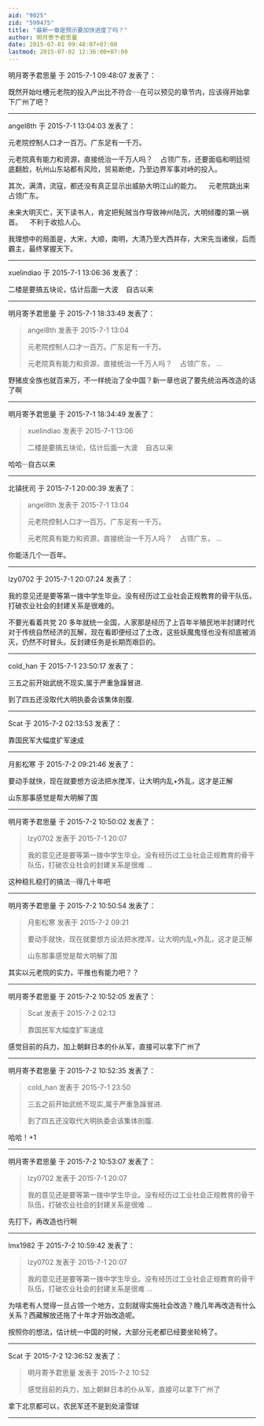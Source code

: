 ```yaml
---
aid: "9025"
zid: "599475"
title: "最新一章是预示要加快进度了吗？"
author: 明月寄予君思量
date: 2015-07-01 09:48:07+07:00
lastmod: 2015-07-02 12:36:00+07:00
---
```


明月寄予君思量 于 2015-7-1 09:48:07 发表了：

既然开始吐槽元老院的投入产出比不符合····在可以预见的章节内，应该得开始拿下广州了吧？

---

angel8th 于 2015-7-1 13:04:03 发表了：

元老院控制人口才一百万。广东足有一千万。

元老院真有能力和资源，直接统治一千万人吗？    占领广东，还要面临和明廷彻底翻脸，杭州山东站都有风险，贸易断绝，乃至边界军事对峙的投入。

其次，满清，流寇，都还没有真正显示出威胁大明江山的能力。    元老院跳出来占领广东。

未来大明灭亡，天下读书人，肯定把髡贼当作导致神州陆沉，大明倾覆的第一祸首。    不利于收拾人心。

我理想中的局面是，大宋，大顺，南明，大清乃至大西并存，大宋先当诸侯，后而霸主，最终掌握天下。

---

xuelindiao 于 2015-7-1 13:06:36 发表了：

二楼是要搞五块论，估计后面一大波    自古以来

---

明月寄予君思量 于 2015-7-1 18:33:49 发表了：

> angel8th 发表于 2015-7-1 13:04
>
> 元老院控制人口才一百万。广东足有一千万。
>
> 元老院真有能力和资源，直接统治一千万人吗？    占领广东， ...

野猪皮全族也就百来万，不一样统治了全中国？新一章也说了要先统治再改造的话了啊

---

明月寄予君思量 于 2015-7-1 18:34:49 发表了：

> xuelindiao 发表于 2015-7-1 13:06
>
> 二楼是要搞五块论，估计后面一大波    自古以来

哈哈···自古以来

---

北镇抚司 于 2015-7-1 20:00:39 发表了：

> angel8th 发表于 2015-7-1 13:04
>
> 元老院控制人口才一百万。广东足有一千万。
>
> 元老院真有能力和资源，直接统治一千万人吗？    占领广东， ...

你能活几个一百年。

---

lzy0702 于 2015-7-1 20:07:24 发表了：

我的意见还是要等第一拨中学生毕业。没有经历过工业社会正规教育的骨干队伍，打破农业社会的封建关系是很难的。

不要光看着共党 20 多年就统一全国，人家那是经历了上百年半殖民地半封建时代对于传统自然经济的瓦解，现在看即便经过了土改，这些妖魔鬼怪也没有彻底被消灭，仍然不时冒头。反封建任务是长期而艰巨的。

---

cold_han 于 2015-7-1 23:50:17 发表了：

三五之前开始武统不现实,属于严重急躁冒进.

到了四五还没取代大明执委会该集体剖腹.

---

Scat 于 2015-7-2 02:13:53 发表了：

靠国民军大幅度扩军速成

---

月影松寒 于 2015-7-2 09:21:46 发表了：

要动手就快，现在就要想方设法把水搅浑，让大明内乱+外乱，这才是正解

山东那事感觉是帮大明解了围

---

明月寄予君思量 于 2015-7-2 10:50:02 发表了：

> lzy0702 发表于 2015-7-1 20:07
>
> 我的意见还是要等第一拨中学生毕业。没有经历过工业社会正规教育的骨干队伍，打破农业社会的封建关系是很难 ...

这种稳扎稳打的搞法···得几十年吧

---

明月寄予君思量 于 2015-7-2 10:50:54 发表了：

> 月影松寒 发表于 2015-7-2 09:21
>
> 要动手就快，现在就要想方设法把水搅浑，让大明内乱+外乱，这才是正解
>
> 山东那事感觉是帮大明解了围

其实以元老院的实力，平推也有能力吧？？

---

明月寄予君思量 于 2015-7-2 10:52:05 发表了：

> Scat 发表于 2015-7-2 02:13
>
> 靠国民军大幅度扩军速成

感觉目前的兵力，加上朝鲜日本的仆从军，直接可以拿下广州了

---

明月寄予君思量 于 2015-7-2 10:52:35 发表了：

> cold_han 发表于 2015-7-1 23:50
>
> 三五之前开始武统不现实,属于严重急躁冒进.
>
> 到了四五还没取代大明执委会该集体剖腹.

哈哈！+1

---

明月寄予君思量 于 2015-7-2 10:53:07 发表了：

> lzy0702 发表于 2015-7-1 20:07
>
> 我的意见还是要等第一拨中学生毕业。没有经历过工业社会正规教育的骨干队伍，打破农业社会的封建关系是很难 ...

先打下，再改造也行啊

---

lmx1982 于 2015-7-2 10:59:42 发表了：

> lzy0702 发表于 2015-7-1 20:07
>
> 我的意见还是要等第一拨中学生毕业。没有经历过工业社会正规教育的骨干队伍，打破农业社会的封建关系是很难 ...

为啥老有人觉得一旦占领一个地方，立刻就得实施社会改造？晚几年再改造有什么关系？西藏解放还拖了十年才开始改造呢。

按照你的想法，估计统一中国的时候，大部分元老都已经要坐轮椅了。

---

Scat 于 2015-7-2 12:36:52 发表了：

> 明月寄予君思量 发表于 2015-7-2 10:52
>
> 感觉目前的兵力，加上朝鲜日本的仆从军，直接可以拿下广州了

拿下北京都可以，农民军还不是到处滚雪球

---
